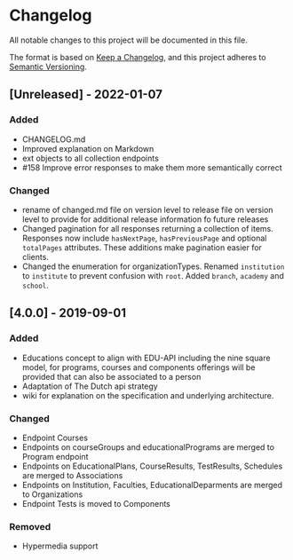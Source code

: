 # Changelog
All notable changes to this project will be documented in this file.

The format is based on [Keep a Changelog](https://keepachangelog.com/en/1.0.0/),
and this project adheres to [Semantic Versioning](https://semver.org/spec/v2.0.0.html).

## [Unreleased] - 2022-01-07
### Added
- CHANGELOG.md
- Improved explanation on Markdown
- ext objects to all collection endpoints
- #158 Improve error responses to make them more semantically correct

### Changed
- rename of changed.md file on version level to release file on version level to provide for additional release information fo future releases
- Changed pagination for all responses returning a collection of items. Responses now include `hasNextPage`, `hasPreviousPage` and optional `totalPages` attributes. These additions make pagination easier for clients.
- Changed the enumeration for organizationTypes. Renamed `institution` to `institute` to prevent confusion with `root`. Added `branch`, `academy` and `school`.

## [4.0.0] - 2019-09-01
### Added
- Educations concept to align with EDU-API including the nine square model, for programs, courses and components offerings will be provided that can also be associated to a person
- Adaptation of The Dutch api strategy
- wiki for explanation on the specification and underlying architecture.

### Changed
- Endpoint Courses
- Endpoints on courseGroups and educationalPrograms are merged to Program endpoint
- Endpoints on EducationalPlans, CourseResults, TestResults, Schedules are merged to Associations
- Endpoints on Institution, Faculties, EducationalDeparments are merged to Organizations
- Endpoint Tests is moved to Components

### Removed
- Hypermedia support